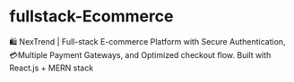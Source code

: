 ﻿# fullstack-Ecommerce
🛍️ NexTrend | Full-stack E-commerce Platform with Secure Authentication, 💳Multiple Payment Gateways, and Optimized checkout flow. Built with React.js + MERN stack
